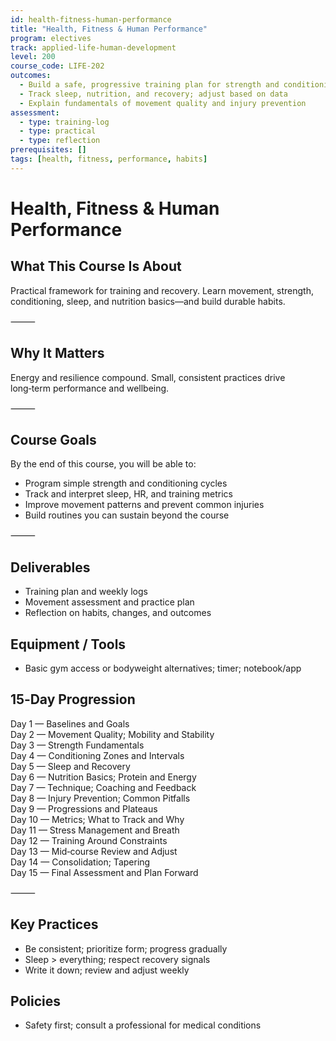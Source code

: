 ```yaml
---
id: health-fitness-human-performance
title: "Health, Fitness & Human Performance"
program: electives
track: applied-life-human-development
level: 200
course_code: LIFE-202
outcomes:
  - Build a safe, progressive training plan for strength and conditioning
  - Track sleep, nutrition, and recovery; adjust based on data
  - Explain fundamentals of movement quality and injury prevention
assessment:
  - type: training-log
  - type: practical
  - type: reflection
prerequisites: []
tags: [health, fitness, performance, habits]
---
```


# Health, Fitness & Human Performance

## What This Course Is About
Practical framework for training and recovery. Learn movement, strength, conditioning, sleep, and nutrition basics—and build durable habits.

⸻

## Why It Matters
Energy and resilience compound. Small, consistent practices drive long‑term performance and wellbeing.

⸻

## Course Goals
By the end of this course, you will be able to:
- Program simple strength and conditioning cycles
- Track and interpret sleep, HR, and training metrics
- Improve movement patterns and prevent common injuries
- Build routines you can sustain beyond the course

⸻

## Deliverables
- Training plan and weekly logs
- Movement assessment and practice plan
- Reflection on habits, changes, and outcomes

## Equipment / Tools
- Basic gym access or bodyweight alternatives; timer; notebook/app

## 15‑Day Progression
Day 1 — Baselines and Goals  
Day 2 — Movement Quality; Mobility and Stability  
Day 3 — Strength Fundamentals  
Day 4 — Conditioning Zones and Intervals  
Day 5 — Sleep and Recovery  
Day 6 — Nutrition Basics; Protein and Energy  
Day 7 — Technique; Coaching and Feedback  
Day 8 — Injury Prevention; Common Pitfalls  
Day 9 — Progressions and Plateaus  
Day 10 — Metrics; What to Track and Why  
Day 11 — Stress Management and Breath  
Day 12 — Training Around Constraints  
Day 13 — Mid‑course Review and Adjust  
Day 14 — Consolidation; Tapering  
Day 15 — Final Assessment and Plan Forward  

⸻

## Key Practices
- Be consistent; prioritize form; progress gradually
- Sleep > everything; respect recovery signals
- Write it down; review and adjust weekly

## Policies
- Safety first; consult a professional for medical conditions
